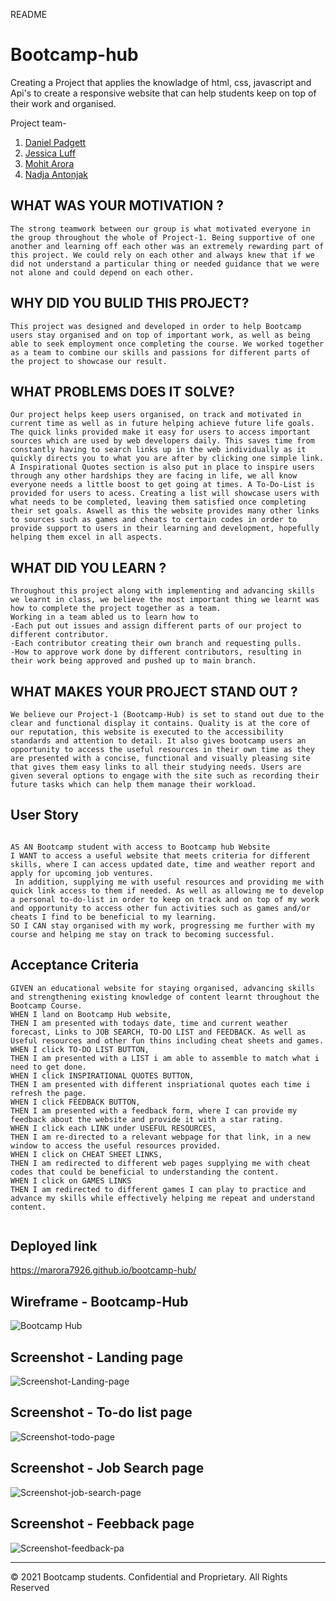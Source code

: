 README

# Bootcamp-hub
Creating a Project that applies the knowladge of html, css, javascript and Api's to create a responsive website that can help students keep on top of their work and organised.

Project team-

1. [Daniel Padgett](https://github.com/danpadge16)
2. [Jessica Luff](https://github.com/JessLuff)
3. [Mohit Arora](https://github.com/marora7926)
4. [Nadja Antonjak](https://github.com/nadjaantonjak)


## WHAT WAS YOUR MOTIVATION ?

```
The strong teamwork between our group is what motivated everyone in the group throughout the whole of Project-1. Being supportive of one another and learning off each other was an extremely rewarding part of this project. We could rely on each other and always knew that if we did not understand a particular thing or needed guidance that we were not alone and could depend on each other.

```

## WHY DID YOU BULID THIS PROJECT?

```
This project was designed and developed in order to help Bootcamp users stay organised and on top of important work, as well as being able to seek employment once completing the course. We worked together as a team to combine our skills and passions for different parts of the project to showcase our result.

```

## WHAT PROBLEMS DOES IT SOLVE?

```
Our project helps keep users organised, on track and motivated in current time as well as in future helping achieve future life goals. The quick links provided make it easy for users to access important sources which are used by web developers daily. This saves time from constantly having to search links up in the web individually as it quickly directs you to what you are after by clicking one simple link. A Inspirational Quotes section is also put in place to inspire users through any other hardships they are facing in life, we all know everyone needs a little boost to get going at times. A To-Do-List is provided for users to acess. Creating a list will showcase users with what needs to be completed, leaving them satisfied once completing their set goals. Aswell as this the website provides many other links to sources such as games and cheats to certain codes in order to provide support to users in their learning and development, hopefully helping them excel in all aspects.
```

## WHAT DID YOU LEARN ?

```
Throughout this project along with implementing and advancing skills we learnt in class, we believe the most important thing we learnt was how to complete the project together as a team. 
Working in a team abled us to learn how to 
-Each put out issues and assign different parts of our project to different contributor. 
-Each contributor creating their own branch and requesting pulls.
-How to approve work done by different contributors, resulting in their work being approved and pushed up to main branch.

```

## WHAT MAKES YOUR PROJECT STAND OUT ?

```
We believe our Project-1 (Bootcamp-Hub) is set to stand out due to the clear and functional display it contains. Quality is at the core of our reputation, this website is executed to the accessibility standards and attention to detail. It also gives bootcamp users an opportunity to access the useful resources in their own time as they are presented with a concise, functional and visually pleasing site that gives them easy links to all their studying needs. Users are given several options to engage with the site such as recording their future tasks which can help them manage their workload.
```

## User Story

```

AS AN Bootcamp student with access to Bootcamp hub Website
I WANT to access a useful website that meets criteria for different skills, where I can access updated date, time and weather report and apply for upcoming job ventures.
 In addition, supplying me with useful resources and providing me with quick link access to them if needed. As well as allowing me to develop a personal to-do-list in order to keep on track and on top of my work and opportunity to access other fun activities such as games and/or cheats I find to be beneficial to my learning.
SO I CAN stay organised with my work, progressing me further with my course and helping me stay on track to becoming successful.

```

## Acceptance Criteria

```
GIVEN an educational website for staying organised, advancing skills and strengthening existing knowledge of content learnt throughout the Bootcamp Course.
WHEN I land on Bootcamp Hub website,
THEN I am presented with todays date, time and current weather forecast, Links to JOB SEARCH, TO-DO LIST and FEEDBACK. As well as Useful resources and other fun thins including cheat sheets and games.
WHEN I click TO-DO LIST BUTTON,
THEN I am presented with a LIST i am able to assemble to match what i need to get done.
WHEN I click INSPIRATIONAL QUOTES BUTTON,
THEN I am presented with different inspriational quotes each time i refresh the page.
WHEN I click FEEDBACK BUTTON,
THEN I am presented with a feedback form, where I can provide my feedback about the website and provide it with a star rating.
WHEN I click each LINK under USEFUL RESOURCES,
THEN I am re-directed to a relevant webpage for that link, in a new window to access the useful resources provided.
WHEN I click on CHEAT SHEET LINKS,
THEN I am redirected to different web pages supplying me with cheat codes that could be beneficial to understanding the content.
WHEN I click on GAMES LINKS
THEN I am redirected to different games I can play to practice and advance my skills while effectively helping me repeat and understand content.


```
## Deployed link

https://marora7926.github.io/bootcamp-hub/

## Wireframe - Bootcamp-Hub

![Bootcamp Hub](./assets/images/wireframe-bootcamp-hub.png)

## Screenshot - Landing page

![Screenshot-Landing-page](./assets/images/landing-page.png)

## Screenshot - To-do list page

![Screenshot-todo-page](./assets/images/todo-page.png)

## Screenshot - Job Search page

![Screenshot-job-search-page](./assets/images/job-search-page.png)

## Screenshot - Feebback page

![Screenshot-feedback-pa](./assets/images/feedback-page.png)

- - -
© 2021 Bootcamp students. Confidential and Proprietary. All Rights Reserved
